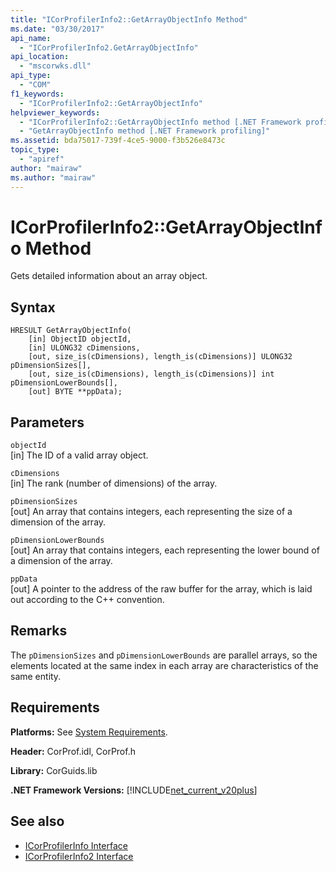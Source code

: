 ```yaml
---
title: "ICorProfilerInfo2::GetArrayObjectInfo Method"
ms.date: "03/30/2017"
api_name: 
  - "ICorProfilerInfo2.GetArrayObjectInfo"
api_location: 
  - "mscorwks.dll"
api_type: 
  - "COM"
f1_keywords: 
  - "ICorProfilerInfo2::GetArrayObjectInfo"
helpviewer_keywords: 
  - "ICorProfilerInfo2::GetArrayObjectInfo method [.NET Framework profiling]"
  - "GetArrayObjectInfo method [.NET Framework profiling]"
ms.assetid: bda75017-739f-4ce5-9000-f3b526e8473c
topic_type: 
  - "apiref"
author: "mairaw"
ms.author: "mairaw"
---
```

# ICorProfilerInfo2::GetArrayObjectInfo Method
Gets detailed information about an array object.  
  
## Syntax  
  
```  
HRESULT GetArrayObjectInfo(  
    [in] ObjectID objectId,  
    [in] ULONG32 cDimensions,  
    [out, size_is(cDimensions), length_is(cDimensions)] ULONG32 pDimensionSizes[],  
    [out, size_is(cDimensions), length_is(cDimensions)] int pDimensionLowerBounds[],  
    [out] BYTE **ppData);  
```  
  
## Parameters  
 `objectId`  
 [in] The ID of a valid array object.  
  
 `cDimensions`  
 [in] The rank (number of dimensions) of the array.  
  
 `pDimensionSizes`  
 [out] An array that contains integers, each representing the size of a dimension of the array.  
  
 `pDimensionLowerBounds`  
 [out] An array that contains integers, each representing the lower bound of a dimension of the array.  
  
 `ppData`  
 [out] A pointer to the address of the raw buffer for the array, which is laid out according to the C++ convention.  
  
## Remarks  
 The `pDimensionSizes` and `pDimensionLowerBounds` are parallel arrays, so the elements located at the same index in each array are characteristics of the same entity.  
  
## Requirements  
 **Platforms:** See [System Requirements](../../../../docs/framework/get-started/system-requirements.md).  
  
 **Header:** CorProf.idl, CorProf.h  
  
 **Library:** CorGuids.lib  
  
 **.NET Framework Versions:** [!INCLUDE[net_current_v20plus](../../../../includes/net-current-v20plus-md.md)]  
  
## See also
- [ICorProfilerInfo Interface](../../../../docs/framework/unmanaged-api/profiling/icorprofilerinfo-interface.md)
- [ICorProfilerInfo2 Interface](../../../../docs/framework/unmanaged-api/profiling/icorprofilerinfo2-interface.md)
